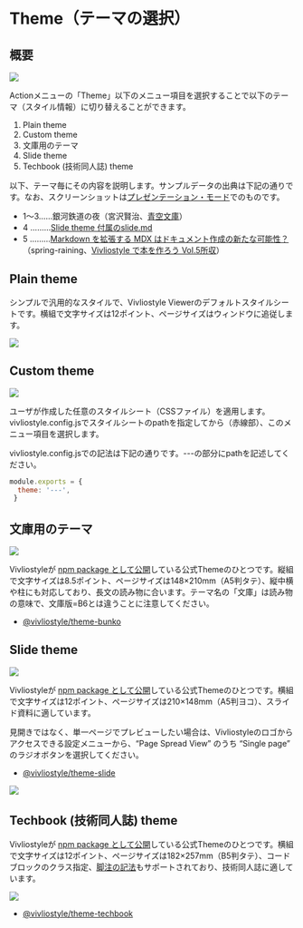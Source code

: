 # Theme（テーマの選択）

## 概要

![ ](images/functions-of-the-actions-menu/theme/fig-1.png)

Actionメニューの「Theme」以下のメニュー項目を選択することで以下のテーマ（スタイル情報）に切り替えることができます。

1. Plain theme
2. Custom theme
3. 文庫用のテーマ
4. Slide theme
5. Techbook (技術同人誌) theme

以下、テーマ毎にその内容を説明します。サンプルデータの出典は下記の通りです。なお、スクリーンショットは[プレゼンテーション・モード](/ja/functions-of-the-actions-menu/presentation-mode.md)でのものです。

- 1〜3……銀河鉄道の夜（宮沢賢治、[青空文庫](https://www.aozora.gr.jp/cards/000081/card456.html)）
- 4 ………[Slide theme 付属のslide.md](https://github.com/vivliostyle/themes/blob/master/packages/%40vivliostyle/theme-slide/example/slide.md)
- 5 ………[Markdown を拡張する MDX はドキュメント作成の新たな可能性？](https://github.com/vivliostyle/vivliostyle_doc/tree/gh-pages/ja/vivliostyle-user-group-vol5/content/spring-raining)（spring-raining、[Vivliostyle で本を作ろう Vol.5所収](https://github.com/vivliostyle/vivliostyle_doc/tree/gh-pages/ja/vivliostyle-user-group-vol5/)）

## Plain theme

シンプルで汎用的なスタイルで、Vivliostyle Viewerのデフォルトスタイルシートです。横組で文字サイズは12ポイント、ページサイズはウィンドウに追従します。

![ ](images/functions-of-the-actions-menu/theme/fig-2.png)

## Custom theme

![ ](images/functions-of-the-actions-menu/theme/fig-3.png)

ユーザが作成した任意のスタイルシート（CSSファイル）を適用します。vivliostyle.config.jsでスタイルシートのpathを指定してから（赤線部）、このメニュー項目を選択します。

vivliostyle.config.jsでの記法は下記の通りです。---の部分にpathを記述してください。

```js
module.exports = {
  theme: '---',
 }
```

## 文庫用のテーマ

![ ](images/functions-of-the-actions-menu/theme/fig-4.png)

Vivliostyleが [npm package として公開](https://www.npmjs.com/package/@vivliostyle/theme-bunko)している公式Themeのひとつです。縦組で文字サイズは8.5ポイント、ページサイズは148×210mm（A5判タテ）、縦中横や柱にも対応しており、長文の読み物に合います。テーマ名の「文庫」は読み物の意味で、文庫版=B6とは違うことに注意してください。

- [@vivliostyle/theme-bunko](https://vivliostyle.github.io/themes/#/ja/gallery#vivliostyletheme-bunko)

## Slide theme

![ ](images/functions-of-the-actions-menu/theme/fig-5.png)

Vivliostyleが [npm package として公開](https://www.npmjs.com/package/@vivliostyle/theme-slide)している公式Themeのひとつです。横組で文字サイズは12ポイント、ページサイズは210×148mm（A5判ヨコ）、スライド資料に適しています。

見開きではなく、単一ページでプレビューしたい場合は、Vivliostyleのロゴからアクセスできる設定メニューから、“Page Spread View” のうち “Single page” のラジオボタンを選択してください。

- [@vivliostyle/theme-slide](https://vivliostyle.github.io/themes/#/ja/gallery#vivliostyletheme-slide)

![ ](images/functions-of-the-actions-menu/theme/fig-6.png)

## Techbook (技術同人誌) theme

Vivliostyleが [npm package として公開](https://www.npmjs.com/package/@vivliostyle/theme-techbook)している公式Themeのひとつです。横組で文字サイズは12ポイント、ページサイズは182×257mm（B5判タテ）、コードブロックのクラス指定、[脚注の記法](https://vivliostyle.org/ja/make-books-with-create-book/#%E8%84%9A%E6%B3%A8)もサポートされており、技術同人誌に適しています。

![ ](images/functions-of-the-actions-menu/theme/fig-7.png)

- [@vivliostyle/theme-techbook](https://vivliostyle.github.io/themes/#/ja/gallery#vivliostyletheme-techbook)